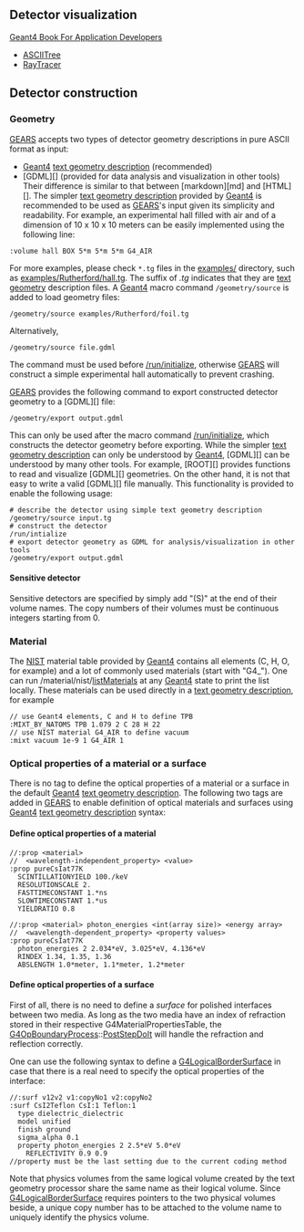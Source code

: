 ## Detector visualization
[Geant4 Book For Application Developers](http://geant4-userdoc.web.cern.ch/geant4-userdoc/UsersGuides/ForApplicationDeveloper/html/Visualization/visualization.html)

- [ASCIITree](visualization/ASCIITree.mac)
- [RayTracer](visualization/RayTracer.mac)

## Detector construction
### Geometry
[GEARS][] accepts two types of detector geometry descriptions in pure ASCII format as input:
- [Geant4][] [text geometry description][tg] (recommended)
- [GDML][] (provided for data analysis and visualization in other tools)
Their difference is similar to that between [markdown][md] and [HTML][]. The simpler [text geometry description][tg] provided by [Geant4][] is recommended to be used as [GEARS][]'s input given its simplicity and readability. For example, an experimental hall filled with air and of a dimension of 10 x 10 x 10 meters can be easily implemented using the following line:

~~~
:volume hall BOX 5*m 5*m 5*m G4_AIR
~~~

For more examples, please check `*.tg` files in the [examples/](https://github.com/jintonic/gears/blob/master/examples/) directory, such as [examples/Rutherford/hall.tg](https://github.com/jintonic/gears/blob/master/examples/Rutherford/hall.tg). The suffix of *.tg* indicates that they are [text geometry][tg] description files. A [Geant4][] macro command `/geometry/source` is added to load geometry files:

~~~
/geometry/source examples/Rutherford/foil.tg
~~~

Alternatively,

~~~
/geometry/source file.gdml
~~~

The command must be used before [/run/initialize][run], otherwise [GEARS][] will construct a simple experimental hall automatically to prevent crashing.

[GEARS][] provides the following command to export constructed detector geometry to a [GDML][] file:

~~~
/geometry/export output.gdml
~~~

This can only be used after the macro command [/run/initialize][run], which constructs the detector geometry before exporting. While the simpler [text geometry description][tg] can only be understood by [Geant4][], [GDML][] can be understood by many other tools. For example, [ROOT][] provides functions to read and visualize [GDML][] geometries. On the other hand, it is not that easy to write a valid [GDML][] file manually. This functionality is provided to enable the following usage:

~~~
# describe the detector using simple text geometry description
/geometry/source input.tg
# construct the detector
/run/intialize
# export detector geometry as GDML for analysis/visualization in other tools
/geometry/export output.gdml
~~~

#### Sensitive detector

Sensitive detectors are specified by simply add "(S)" at the end of their volume names. The copy numbers of their volumes must be continuous integers starting from 0.

### Material

The [NIST][] material table provided by [Geant4][] contains all elements (C, H, O, for example) and a lot of commonly used materials (start with "G4_"). One can run /material/nist/[listMaterials][] at any [Geant4][] state to print the list locally. These materials can be used directly in a [text geometry description][tg], for example

~~~
// use Geant4 elements, C and H to define TPB
:MIXT_BY_NATOMS TPB 1.079 2 C 28 H 22
// use NIST material G4_AIR to define vacuum
:mixt vacuum 1e-9 1 G4_AIR 1
~~~

### Optical properties of a material or a surface

There is no tag to define the optical properties of a material or a surface in the default [Geant4][] [text geometry description][tg]. The following two tags are added in [GEARS][] to enable definition of optical materials and surfaces using [Geant4][] [text geometry description][tg] syntax:

#### Define optical properties of a material

~~~
//:prop <material>
//  <wavelength-independent_property> <value>
:prop pureCsIat77K
  SCINTILLATIONYIELD 100./keV
  RESOLUTIONSCALE 2.
  FASTTIMECONSTANT 1.*ns
  SLOWTIMECONSTANT 1.*us
  YIELDRATIO 0.8

//:prop <material> photon_energies <int(array size)> <energy array>
//  <wavelength-dependent_property> <property values>
:prop pureCsIat77K
  photon_energies 2 2.034*eV, 3.025*eV, 4.136*eV
  RINDEX 1.34, 1.35, 1.36
  ABSLENGTH 1.0*meter, 1.1*meter, 1.2*meter
~~~

#### Define optical properties of a surface

First of all, there is no need to define a *surface* for polished interfaces between two media. As long as the two media have an index of refraction stored in their respective G4MaterialPropertiesTable, the [G4OpBoundaryProcess][]::[PostStepDoIt][] will handle the refraction and reflection correctly.

One can use the following syntax to define a [G4LogicalBorderSurface][] in case that there is a real need to specify the optical properties of the interface:

~~~
//:surf v12v2 v1:copyNo1 v2:copyNo2
:surf CsI2Teflon CsI:1 Teflon:1
  type dielectric_dielectric
  model unified
  finish ground
  sigma_alpha 0.1
  property photon_energies 2 2.5*eV 5.0*eV
    REFLECTIVITY 0.9 0.9
//property must be the last setting due to the current coding method
~~~

Note that physics volumes from the same logical volume created by the text geometry processor share the same name as their logical volume. Since [G4LogicalBorderSurface][] requires pointers to the two physical volumes beside, a unique copy number has to be attached to the volume name to uniquely identify the physics volume.

[GEARS]: https://github.com/jintonic/gears
[tg]: http://geant4-userdoc.web.cern.ch/geant4-userdoc/UsersGuides/ForApplicationDeveloper/html/Detector/Geometry/geomASCII.html
[Geant4]: http://geant4.cern.ch
[NIST]: http://geant4-userdoc.web.cern.ch/geant4-userdoc/UsersGuides/ForApplicationDeveloper/html/Appendix/materialNames.html#g4matrdb
[run]: http://geant4-userdoc.web.cern.ch/geant4-userdoc/UsersGuides/ForApplicationDeveloper/html/Control/AllResources/Control/UIcommands/_run_.html
[listMaterials]: http://geant4-userdoc.web.cern.ch/geant4-userdoc/UsersGuides/ForApplicationDeveloper/html/Control/AllResources/Control/UIcommands/_material_nist_.html
[G4OpBoundaryProcess]: http://www-geant4.kek.jp/lxr/source//processes/optical/include/G4OpBoundaryProcess.hh
[PostStepDoIt]: http://www.apc.univ-paris7.fr/~franco/g4doxy4.10/html/class_g4_op_boundary_process.html#a70a65cc5127a05680a0c4679f8300871
[G4LogicalBorderSurface]: http://www-geant4.kek.jp/lxr/source/geometry/volumes/include/G4LogicalBorderSurface.hh
